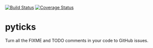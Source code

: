 [![Build Status](https://travis-ci.org/jaidevd/pyticks.svg?branch=master)](https://travis-ci.org/jaidevd/pyticks)
[![Coverage Status](https://coveralls.io/repos/jaidevd/pyticks/badge.svg?branch=master)](https://coveralls.io/r/jaidevd/pyticks?branch=master)
# pyticks
Turn all the FIXME and TODO comments in your code to GitHub issues.
